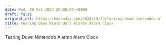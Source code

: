 ```yaml
---
date: Wed, 30 Oct 2024 20:00:00 +0000
draft: false
original_url: https://hackaday.com/2024/10/30/tearing-down-nintendos-alarmo-alarm-clock/
title: Tearing Down Nintendo’s Alarmo Alarm Clock
---
```


Tearing Down Nintendo’s Alarmo Alarm Clock